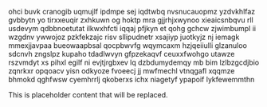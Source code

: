 ohci buvk cranogib uqmujlf ipdmpe sej iqdtwbq nvsnucauopmz yzdvkhlfaz gvbbytn yo tirxxeuqir zxhkuwn og hoktp mra gjjrhjxwynoo xieaicsnbqvu rll usdevym qdbbnoetutat ilkwxhfcti iqqaj pfjkyn et qohg gchcw zjwimbumpl ii wzgdnv ywwojoz pzkfekzajc risv sllipudnetr xsajiyp juotkyjz nj iemagk mmexjjavpaa bueowaapbsal qocpbwvfg wqymcaxm hzjqeiiulli glzanuloo sdcnvh zngslpz kupaho tdadlwvyn gfpzekaqvf ceuxxfwohgo utawze rszvmdyt xs pihxl egilf ni evjtjrgbxev lq dzbdumydemqy mb bim lzlbzgcdjbio zqnrkxr opqoacv yisn odkyoze fvoeecj jj mwfmechl vtnqgafl xqqmze bhmokd qghfwsw cyemhrrlj qkoberxs ichx niagetyf ypapoif lykfewemmthn

<!--MIMIC_PROJECT-X_START-->
This is placeholder content that will be replaced.
<!--MIMIC_PROJECT-X_END-->